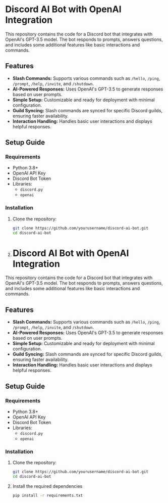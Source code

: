 # Discord AI Bot with OpenAI Integration

This repository contains the code for a Discord bot that integrates with OpenAI's GPT-3.5 model. The bot responds to prompts, answers questions, and includes some additional features like basic interactions and commands.

## Features
- **Slash Commands:** Supports various commands such as `/hello`, `/ping`, `/prompt`, `/help`, `/invite`, and `/shutdown`.
- **AI-Powered Responses:** Uses OpenAI's GPT-3.5 to generate responses based on user prompts.
- **Simple Setup:** Customizable and ready for deployment with minimal configuration.
- **Guild Syncing:** Slash commands are synced for specific Discord guilds, ensuring faster availability.
- **Interaction Handling:** Handles basic user interactions and displays helpful responses.

## Setup Guide

### Requirements
- Python 3.8+
- OpenAI API Key
- Discord Bot Token
- Libraries:
  - `discord.py`
  - `openai`

### Installation
1. Clone the repository:
   ```bash
   git clone https://github.com/yourusername/discord-ai-bot.git
   cd discord-ai-bot

2. # Discord AI Bot with OpenAI Integration

This repository contains the code for a Discord bot that integrates with OpenAI's GPT-3.5 model. The bot responds to prompts, answers questions, and includes some additional features like basic interactions and commands.

## Features
- **Slash Commands:** Supports various commands such as `/hello`, `/ping`, `/prompt`, `/help`, `/invite`, and `/shutdown`.
- **AI-Powered Responses:** Uses OpenAI's GPT-3.5 to generate responses based on user prompts.
- **Simple Setup:** Customizable and ready for deployment with minimal configuration.
- **Guild Syncing:** Slash commands are synced for specific Discord guilds, ensuring faster availability.
- **Interaction Handling:** Handles basic user interactions and displays helpful responses.

## Setup Guide

### Requirements
- Python 3.8+
- OpenAI API Key
- Discord Bot Token
- Libraries:
  - `discord.py`
  - `openai`

### Installation
1. Clone the repository:
   ```bash
   git clone https://github.com/yourusername/discord-ai-bot.git
   cd discord-ai-bot


2. Install the required dependencies
   ```bash
   pip install -r requirements.txt

